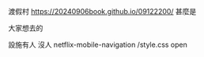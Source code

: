 渡假村
https://20240906book.github.io/09122200/
甚麼是

大家想去的

設施有人 沒人
netflix-mobile-navigation
/style.css
 open 
